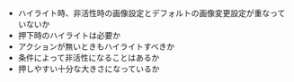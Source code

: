 - ハイライト時、非活性時の画像設定とデフォルトの画像変更設定が重なっていないか
- 押下時のハイライトは必要か
- アクションが無いときもハイライトすべきか
- 条件によって非活性になることはあるか
- 押しやすい十分な大きさになっているか
